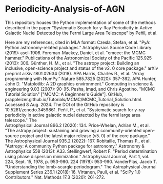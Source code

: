 # Periodicity-Analysis-of-AGN
This repository houses the Python implementation of some of the methods described in the paper “Systematic Search for γ-Ray Periodicity in Active Galactic Nuclei Detected by the Fermi Large Area Telescope” by Peñil, et al.

Here are my references, cited in MLA format:
Czesla, Stefan, et al. "PyA: Python astronomy-related packages." Astrophysics Source Code Library (2019): ascl-1906.
Foreman-Mackey, Daniel, et al. "emcee: the MCMC hammer." Publications of the Astronomical Society of the Pacific 125.925 (2013): 306.
Günther, H. M., et al. "The astropy project: Building an inclusive, open-science project and status of the v2. 0 core package." arXiv     
  preprint arXiv:1801.02634 (2018). APA
Harris, Charles R., et al. "Array programming with NumPy." Nature 585.7825 (2020): 357-362. APA
Hunter, John D. "Matplotlib: A 2D graphics environment." Computing in science & engineering 9.03 (2007): 90-95.
Pasha, Imad, and Chris Agostino. "MCMC Tutorial Solution" ["MCMC: A Beginnner's Guide"]. GitHub,   
  prappleizer.github.io/Tutorials/MCMC/MCMC_Tutorial_Solution.html. Accessed 8 Aug. 2024.
    The DOI of the GitHub repository is 10.5281/zenodo.3459861.
Peñil, P., et al. "Systematic search for γ-ray periodicity in active galactic nuclei detected by the fermi large area telescope." The     
  Astrophysical Journal 896.2 (2020): 134.
Price-Whelan, Adrian M., et al. "The astropy project: sustaining and growing a community-oriented open-source project and the latest major   release (v5. 0) of the core package." The Astrophysical Journal 935.2 (2022): 167.
Robitaille, Thomas P., et al. "Astropy: A community Python package for astronomy." Astronomy & Astrophysics 558 (2013): A33.
Stellingwerf, Robert F. "Period determination using phase dispersion minimization." Astrophysical Journal, Part 1, vol. 224, Sept. 15,       1978, p. 953-960. 224 (1978): 953-960.
VanderPlas, Jacob T. "Understanding the lomb–scargle periodogram." The Astrophysical Journal Supplement Series 236.1 (2018): 16.
Virtanen, Pauli, et al. "SciPy 1.0 Contributors." Nat. Methods 17.3 (2020): 261-272.
